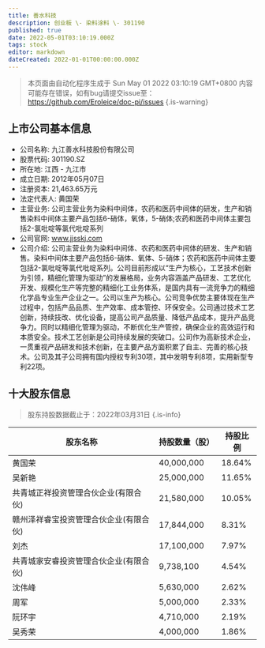 ```yaml
---
title: 善水科技
description: 创业板 \- 染料涂料 \- 301190
published: true
date: 2022-05-01T03:10:19.000Z
tags: stock
editor: markdown
dateCreated: 2022-01-01T00:00:00.000Z
---
```


> 本页面由自动化程序生成于 Sun May 01 2022 03:10:19 GMT+0800
> 内容可能存在错误，如有bug请提交issue至：https://github.com/Eroleice/doc-pi/issues
{.is-warning}

## 上市公司基本信息
- 公司名称: 九江善水科技股份有限公司
- 股票代码: 301190.SZ
- 所在地: 江西 - 九江市
- 成立日期: 2012年05月07日
- 注册资本: 21,463.65万元
- 法定代表人: 黄国荣
- 主营业务: 公司主营业务为染料中间体，农药和医药中间体的研发，生产和销售染料中间体主要产品包括6-硝体，氧体，5-硝体;农药和医药中间体主要包括2-氯吡啶等氯代吡啶系列
- 公司官网: www.jjsskj.com
- 公司介绍: 公司主营业务为染料中间体、农药和医药中间体的研发、生产和销售。染料中间体主要产品包括6-硝体、氧体、5-硝体；农药和医药中间体主要包括2-氯吡啶等氯代吡啶系列。公司目前形成以“生产为核心，工艺技术创新为引领，精细化管理为驱动”的发展格局，业务内容涵盖产品研发、工艺优化开发、规模化生产等完整的精细化工业务体系，是国内具有一流竞争力的精细化学品专业生产企业之一。公司以生产为核心。公司竞争优势主要体现在生产过程中，包括产品品质、生产效率、成本管控、环保安全。公司通过技术工艺创新，持续技改、优化设备，提高公司产品质量、降低产品成本，提升产品竞争力。同时以精细化管理为驱动，不断优化生产管控，确保企业的高效运行和本质安全。技术工艺创新是公司持续发展的突破口。公司作为高新技术企业，一贯重视产品研发和技术创新，在主要产品方面积累了自主、完善的核心技术。公司及其子公司拥有国内授权专利30项，其中发明专利8项，实用新型专利22项。


## 十大股东信息
> 股东持股数据截止于：2022年03月31日
{.is-info}

| 股东名称 | 持股数量（股） | 持股比例 |
| --- | --- | --- |
| 黄国荣 | 40,000,000 | 18.64% |
| 吴新艳 | 25,000,000 | 11.65% |
| 共青城正祥投资管理合伙企业(有限合伙) | 21,580,000 | 10.05% |
| 赣州泽祥睿宝投资管理合伙企业(有限合伙) | 17,844,000 | 8.31% |
| 刘杰 | 17,100,000 | 7.97% |
| 共青城家安睿投资管理合伙企业(有限合伙) | 9,738,100 | 4.54% |
| 沈伟峰 | 5,630,000 | 2.62% |
| 周军 | 5,000,000 | 2.33% |
| 阮环宇 | 4,710,000 | 2.19% |
| 吴秀荣 | 4,000,000 | 1.86% |




